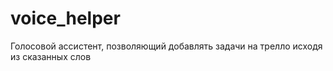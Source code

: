# voice_helper
Голосовой ассистент, позволяющий добавлять задачи на трелло исходя из сказанных слов
